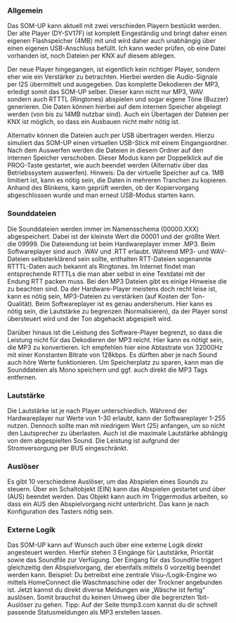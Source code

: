 ### Allgemein

Das SOM-UP kann aktuell mit zwei verschieden Playern bestückt werden. Der alte Player (DY-SV17F) ist komplett Eingeständig und bringt daher einen eigenen Flashspeicher (4MB) mit und wird daher auch unabhängig über einen eigenen USB-Anschluss befüllt. Ich kann weder prüfen, ob eine Datei vorhanden ist, noch Dateien per KNX auf diesem ablegen.

Der neue Player hingegangen, ist eigentlich kein richtiger Player, sondern eher wie ein Verstärker zu betrachten. Hierbei werden die Audio-Signale per I2S übermittelt und ausgegeben. Das komplette Dekodieren der MP3, erledigt somit das SOM-UP selber. Dieser kann nicht nur MP3, WAV sondern auch RTTTL (Ringtones) abspielen und sogar eigene Töne (Buzzer) generieren. Die Daten können hierbei auf dem internen Speicher abgelegt werden (von bis zu 14MB nutzbar sind). Auch ein Übertagen der Dateien per KNX ist möglich, so dass ein Ausbauen nicht mehr nötig ist.

Alternativ können die Dateien auch per USB übertragen werden. Hierzu simuliert das SOM-UP einen virtuellen USB-Stick mit einem Eingangsordner. Nach dem Auswerfen werden die Dateien in diesem Ordner auf den internen Speicher verschoben. Dieser Modus kann per Doppelklick auf die PROG-Taste gestartet, wie auch beendet werden (Alternativ über das Betriebssystem auswerfen).
Hinweis: Da der virtuelle Speicher auf ca. 1MB limitiert ist, kann es nötig sein, die Daten in mehreren Tranchen zu kopieren. Anhand des Blinkens, kann geprüft werden, ob der Kopiervorgang abgeschlossen wurde und man erneut USB-Modus starten kann.

### Sounddateien

Die Sounddateien werden immer im Namensschema (00000.XXX) abgespeichert. Dabei ist der kleinste Wert die 00001 und der größte Wert die 09999. Die Dateiendung ist beim Hardwareplayer immer .MP3. Beim Softwareplayer sind auch .WAV und .RTT erlaubt. Während MP3- und WAV-Dateien selbsterklärend sein sollte, enthalten RTT-Dateien sogenannte RTTTL-Daten auch bekannt als Ringtones. Im Internet findet man entsprechende RTTTLs die man aber selbst in eine Textdatei mit der Endung RTT packen muss.
Bei den MP3 Dateien gibt es einige Hinweise die zu beachten sind. Da der Hardware-Player meistens doch recht leise ist, kann es nötig sein, MP3-Dateien zu verstärken (auf Kosten der Ton-Qualität). Beim Softwareplayer ist es genau andersherum. Hier kann es nötig sein, die Lautstärke zu begrenzen (Normalisieren), da der Player sonst übersteuert wird und der Ton abgehackt abgespielt wird.

Darüber hinaus ist die Leistung des Software-Player begrenzt, so dass die Leistung nicht für das Dekodieren der MP3 reicht. Hier kann es nötigt sein, die MP3 zu konvertieren. Ich empfehlen hier eine Abtastrate von 32000Hz mit einer Konstanten Bitrate von 128kbps. Es dürften aber je nach Sound auch höre Werte funktionieren.
Um Speicherplatz zu sparen, kann man die Sounddateien als Mono speichern und ggf. auch direkt die MP3 Tags entfernen.

### Lautstärke

Die Lautstärke ist je nach Player unterschiedlich. Während der Hardwareplayer nur Werte von 1-30 erlaubt, kann der Softwareplayer 1-255 nutzen. Dennoch sollte man mit niedrigem Wert (25) anfangen, um so nicht den Lautsprecher zu überlasten. Auch ist die maximale Lautstärke abhängig von dem abgespielten Sound. Die Leistung ist aufgrund der Stromversorgung per BUS eingeschränkt.

### Auslöser

Es gibt 10 verschiedene Auslöser, um das Abspielen eines Sounds zu steuern. Über ein Schaltobjekt (EIN) kann das Abspielen gestartet und über (AUS) beendet werden. Das Objekt kann auch im Triggermodus arbeiten, so dass ein AUS den Abspielvorgang nicht unterbricht. Das kann je nach Konfiguration des Tasters nötig sein.

### Externe Logik

Das SOM-UP kann auf Wunsch auch über eine externe Logik direkt angesteuert werden. Hierfür stehen 3 Eingänge für Lautstärke, Priorität sowie das Soundfile zur Verfügung. Der Eingang für das Soundfile triggert gleichzeitig den Abspielvorgang, der ebenfalls mittels 0 vorzeitig beendet werden kann.
Beispiel: Du betreibst eine zentrale Visu-/Logik-Engine wo mittels HomeConnect die Waschmaschine oder der Trockner angebunden ist. Jetzt kannst du direkt diverse Meldungen wie „Wäsche ist fertig“ auslösen. Somit brauchst du keinen Umweg über die begrenzten 1bit-Auslöser zu gehen.
Tipp: Auf der Seite ttsmp3.com kannst du dir schnell passende Statusmeldungen als MP3 erstellen lassen.

